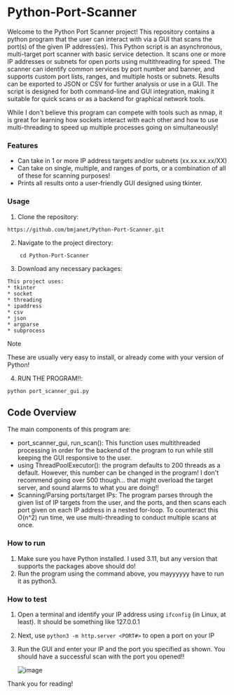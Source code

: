 # Python-Port-Scanner

Welcome to the Python Port Scanner project! This repository contains a python program that the user can interact with via a GUI that scans the port(s) of the given IP address(es). This Python script is an asynchronous, multi-target port scanner with basic service detection. It scans one or more IP addresses or subnets for open ports using multithreading for speed. The scanner can identify common services by port number and banner, and supports custom port lists, ranges, and multiple hosts or subnets. Results can be exported to JSON or CSV for further analysis or use in a GUI. The script is designed for both command-line and GUI integration, making it suitable for quick scans or as a backend for graphical network tools.

While I don't believe this program can compete with tools such as nmap, it is great for learning how sockets interact with each other and how to use multi-threading to speed up multiple processes going on simultaneously!

### Features
* Can take in 1 or more IP address targets and/or subnets (xx.xx.xx.xx/XX)
* Can take on single, multiple, and ranges of ports, or a combination of all of these for scanning purposes!
* Prints all results onto a user-friendly GUI designed using tkinter.

### Usage
1. Clone the repository:
```
https://github.com/bmjanet/Python-Port-Scanner.git
```
2. Navigate to the project directory:
```
    cd Python-Port-Scanner
```
3. Download any necessary packages:
```
This project uses:
* tkinter
* socket
* threading
* ipaddress
* csv
* json
* argparse
* subprocess
```
> [!NOTE]
> These are usually very easy to install, or already come with your version of Python!

4. RUN THE PROGRAM‼️:
```
python port_scanner_gui.py
```

## Code Overview
The main components of this program are:
- port_scanner_gui, run_scan(): This function uses multithreaded processing in order for the backend of the program to run while still keeping the GUI responsive to the user.
- using ThreadPoolExecutor(): the program defaults to 200 threads as a default. However, this number can be changed in the program! I don't recommend going over 500 though... that might overload the target server, and sound alarms to what you are doing!!
- Scanning/Parsing ports/target IPs: The program parses through the given list of IP targets from the user, and the ports, and then scans each port given on each IP address in a nested for-loop. To counteract this O(n^2) run time, we use multi-threading to conduct multiple scans at once.

### How to run
1. Make sure you have Python installed. I used 3.11, but any version that supports the packages above should do!
2. Run the program using the command above, you mayyyyyy have to run it as python3.

### How to test
1. Open a terminal and identify your IP address using `ifconfig` (in Linux, at least). It should be something like 127.0.0.1
2. Next, use `python3 -m http.server <PORT#>` to open a port on your IP
3. Run the GUI and enter your IP and the port you specified as shown. You should have a successful scan with the port you opened‼️

   ![image](https://github.com/user-attachments/assets/52255f6e-6138-486f-94e0-812f4c35c4bd)


Thank you for reading!
